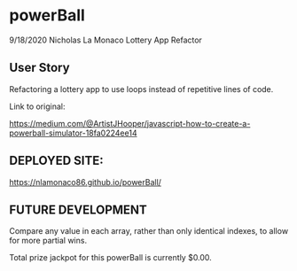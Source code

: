 # powerBall
9/18/2020
Nicholas La Monaco
Lottery App Refactor

## User Story
Refactoring a lottery app to use loops instead of repetitive lines of code. 

Link to original:

https://medium.com/@ArtistJHooper/javascript-how-to-create-a-powerball-simulator-18fa0224ee14

## DEPLOYED SITE:

https://nlamonaco86.github.io/powerBall/

## FUTURE DEVELOPMENT

Compare any value in each array, rather than only identical indexes, to allow for more partial wins.

Total prize jackpot for this powerBall is currently $0.00.
